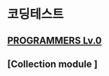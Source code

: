 # 코딩테스트
## [PROGRAMMERS Lv.0](https://github.com/potatowon/codingtest/tree/master/programmers_lv0)
## [Collection module ]
